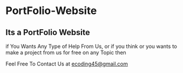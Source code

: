 # PortFolio-Website
Its a PortFolio Website
------------------------------------------------

if You Wants Any Type of Help From Us, or
if you think or you wants to make a project from us for free on any Topic then 

Feel Free To Contact Us at ecoding45@gmail.com

